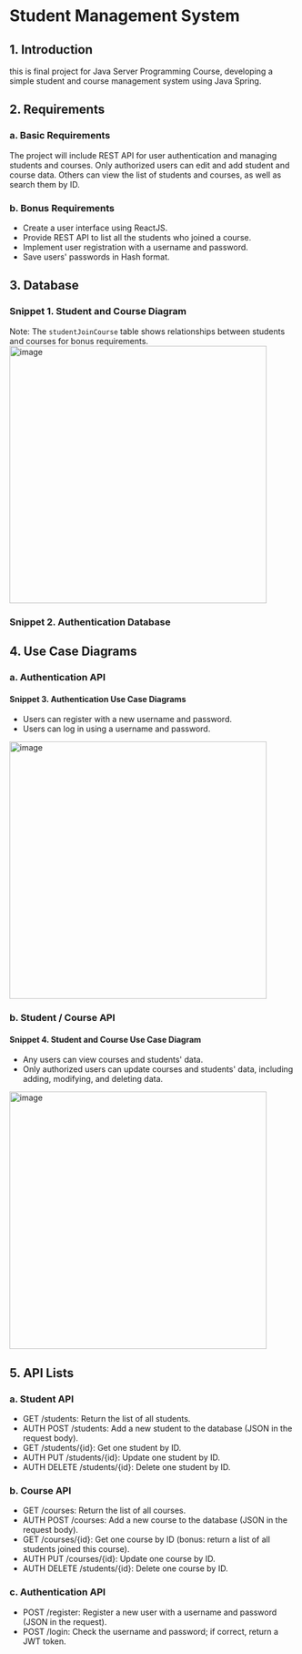 # Student Management System

## 1. Introduction
this is final project for Java Server Programming Course, developing a simple student and course management system using Java Spring.

## 2. Requirements
### a. Basic Requirements
The project will include REST API for user authentication and managing students and courses. Only authorized users can edit and add student and course data. Others can view the list of students and courses, as well as search them by ID.

### b. Bonus Requirements
- Create a user interface using ReactJS.
- Provide REST API to list all the students who joined a course.
- Implement user registration with a username and password.
- Save users' passwords in Hash format.


## 3. Database
### Snippet 1. Student and Course Diagram
Note: The `studentJoinCourse` table shows relationships between students and courses for bonus requirements.
<img width="452" alt="image" src="https://github.com/ahmedjanwar/StudentsManagementSystem/assets/57673382/a5bd1c3a-2662-4ab8-b7c9-13a7e1e67b1b">

### Snippet 2. Authentication Database

## 4. Use Case Diagrams
### a. Authentication API
#### Snippet 3. Authentication Use Case Diagrams
- Users can register with a new username and password.
- Users can log in using a username and password.
  
<img width="452" alt="image" src="https://github.com/ahmedjanwar/StudentsManagementSystem/assets/57673382/c75c5471-8062-4ff8-af9a-b89548cf8059">


### b. Student / Course API
#### Snippet 4. Student and Course Use Case Diagram
- Any users can view courses and students' data.
- Only authorized users can update courses and students' data, including adding, modifying, and deleting data.

<img width="452" alt="image" src="https://github.com/ahmedjanwar/StudentsManagementSystem/assets/57673382/b1211d40-3ba1-409c-847c-059e578f8b5a">

## 5. API Lists
### a. Student API
- GET /students: Return the list of all students.
- AUTH POST /students: Add a new student to the database (JSON in the request body).
- GET /students/{id}: Get one student by ID.
- AUTH PUT /students/{id}: Update one student by ID.
- AUTH DELETE /students/{id}: Delete one student by ID.

### b. Course API
- GET /courses: Return the list of all courses.
- AUTH POST /courses: Add a new course to the database (JSON in the request body).
- GET /courses/{id}: Get one course by ID (bonus: return a list of all students joined this course).
- AUTH PUT /courses/{id}: Update one course by ID.
- AUTH DELETE /students/{id}: Delete one course by ID.

### c. Authentication API
- POST /register: Register a new user with a username and password (JSON in the request).
- POST /login: Check the username and password; if correct, return a JWT token.
